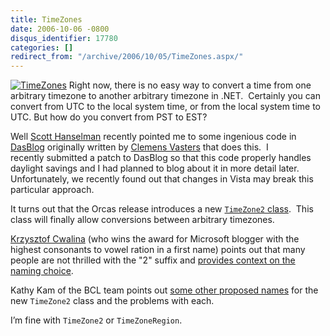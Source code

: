```yaml
---
title: TimeZones
date: 2006-10-06 -0800
disqus_identifier: 17780
categories: []
redirect_from: "/archive/2006/10/05/TimeZones.aspx/"
---
```


[![TimeZones](https://haacked.com/images/haacked_com/WindowsLiveWriter/TimeZones_105BD/timezone_thumb.jpg)](https://haacked.com/images/haacked_com/WindowsLiveWriter/TimeZones_105BD/timezone2.jpg)
Right now, there is no easy way to convert a time from one arbitrary
timezone to another arbitrary timezone in .NET.  Certainly you can
convert from UTC to the local system time, or from the local system time
to UTC. But how do you convert from PST to EST?

Well [Scott Hanselman](http://www.hanselman.com/blog/ "Computer Zen")
recently pointed me to some ingenious code in
[DasBlog](http://dasblog.net/ "DasBlog") originally written by [Clemens
Vasters](http://staff.newtelligence.net/clemensv/ "Clemens Vasters' blog") that
does this.  I recently submitted a patch to DasBlog so that this code
properly handles daylight savings and I had planned to blog about it in
more detail later.  Unfortunately, we recently found out that changes in
Vista may break this particular approach.

It turns out that the Orcas release introduces a new [`TimeZone2`
class](http://blogs.msdn.com/bclteam/archive/2006/10/03/System.TimeZone2-Starter-Guide-_5B00_Kathy-Kam_5D00_.aspx "TimeZone2 Starter Guide"). 
This class will finally allow conversions between arbitrary timezones.

[Krzysztof
Cwalina](http://blogs.msdn.com/kcwalina/ "Krzysztof Cwalina's Blog")
(who wins the award for Microsoft blogger with the highest consonants to
vowel ration in a first name) points out that many people are not
thrilled with the "2" suffix and [provides context on the naming
choice](http://blogs.msdn.com/kcwalina/archive/2006/10/06/TimeZone2Naming.aspx "Naming TimeZone2"). 

Kathy Kam of the BCL team points out [some other proposed
names](http://blogs.msdn.com/kathykam/archive/2006/10/06/Naming-Guideline-Discussion.aspx "Naming Guideline")
for the new `TimeZone2` class and the problems with each.

I’m fine with `TimeZone2` or `TimeZoneRegion`.

 

